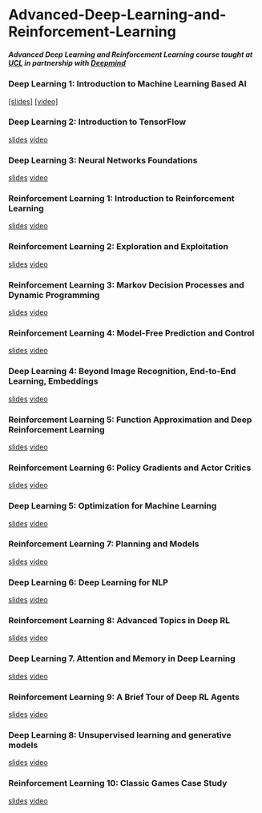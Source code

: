 # Advanced-Deep-Learning-and-Reinforcement-Learning
##### Advanced Deep Learning and Reinforcement Learning course taught at [UCL](http://www.cs.ucl.ac.uk/current_students/syllabus/compgi/compgi22_advanced_deep_learning_and_reinforcement_learning/) in partnership with [Deepmind](https://deepmind.com/blog/)

### Deep Learning 1: Introduction to Machine Learning Based AI  
[[slides]]() [[video]]()
### Deep Learning 2: Introduction to TensorFlow  
[slides]() [video]() 
### Deep Learning 3: Neural Networks Foundations  
[slides]() [video]()
### Reinforcement Learning 1: Introduction to Reinforcement Learning  
[slides]() [video]()
### Reinforcement Learning 2: Exploration and Exploitation  
[slides]() [video]()
### Reinforcement Learning 3: Markov Decision Processes and Dynamic Programming  
[slides]() [video]()
### Reinforcement Learning 4: Model-Free Prediction and Control  
[slides]() [video]()
### Deep Learning 4: Beyond Image Recognition, End-to-End Learning, Embeddings 
[slides]() [video]()
### Reinforcement Learning 5: Function Approximation and Deep Reinforcement Learning  
[slides]() [video]()
### Reinforcement Learning 6: Policy Gradients and Actor Critics  
[slides]() [video]()
### Deep Learning 5: Optimization for Machine Learning  
[slides]() [video]()
### Reinforcement Learning 7: Planning and Models  
[slides]() [video]()
### Deep Learning 6: Deep Learning for NLP  
[slides]() [video]()
### Reinforcement Learning 8: Advanced Topics in Deep RL  
[slides]() [video]()
### Deep Learning 7. Attention and Memory in Deep Learning  
[slides]() [video]()
### Reinforcement Learning 9: A Brief Tour of Deep RL Agents  
[slides]() [video]()
### Deep Learning 8: Unsupervised learning and generative models  
[slides]() [video]()
### Reinforcement Learning 10: Classic Games Case Study  
[slides]() [video]()

